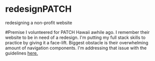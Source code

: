 # redesignPATCH
redesigning a non-profit website

#Premise
I volunteered for PATCH Hawaii awhile ago. I remember their website to be in need of a redesign. I'm putting my full stack skills to practice by giving it a face-lift. Biggest obstacle is their overwhelming amount of navigation components. I'm addressing that issue with the guidelines [here.](https://www.smashingmagazine.com/2013/03/navigation-mega-sites/)
